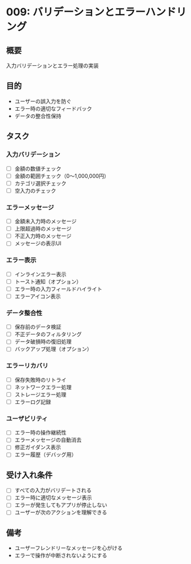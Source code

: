 # 009: バリデーションとエラーハンドリング

## 概要
入力バリデーションとエラー処理の実装

## 目的
- ユーザーの誤入力を防ぐ
- エラー時の適切なフィードバック
- データの整合性保持

## タスク

### 入力バリデーション
- [ ] 金額の数値チェック
- [ ] 金額の範囲チェック（0〜1,000,000円）
- [ ] カテゴリ選択チェック
- [ ] 空入力のチェック

### エラーメッセージ
- [ ] 金額未入力時のメッセージ
- [ ] 上限超過時のメッセージ
- [ ] 不正入力時のメッセージ
- [ ] メッセージの表示UI

### エラー表示
- [ ] インラインエラー表示
- [ ] トースト通知（オプション）
- [ ] エラー時の入力フィールドハイライト
- [ ] エラーアイコン表示

### データ整合性
- [ ] 保存前のデータ検証
- [ ] 不正データのフィルタリング
- [ ] データ破損時の復旧処理
- [ ] バックアップ処理（オプション）

### エラーリカバリ
- [ ] 保存失敗時のリトライ
- [ ] ネットワークエラー処理
- [ ] ストレージエラー処理
- [ ] エラーログ記録

### ユーザビリティ
- [ ] エラー時の操作継続性
- [ ] エラーメッセージの自動消去
- [ ] 修正ガイダンス表示
- [ ] エラー履歴（デバッグ用）

## 受け入れ条件
- [ ] すべての入力がバリデートされる
- [ ] エラー時に適切なメッセージ表示
- [ ] エラーが発生してもアプリが停止しない
- [ ] ユーザーが次のアクションを理解できる

## 備考
- ユーザーフレンドリーなメッセージを心がける
- エラーで操作が中断されないようにする